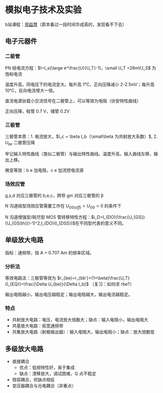 # 模拟电子技术及实验
b站课程：[郑益慧](https://www.bilibili.com/video/BV1Gt411b7Zq)（原本看过一段时间华成英的，发现看不下去）
## 电子元器件
### 二极管
PN 结电流方程：<span v-pre>$I=I_s(\large e^\frac{U}{U_T}-1)，\small U_T =26mV,I_S$</span> 为饱和电流

温度升高，同电压下的电流变大。每升高 1℃，正向压降减小 2-2.5mV；每升高 10℃，反向电流增大一倍。

直流电源驮载小交流信号在二极管上，可以等效为电阻（伏安特性曲线）

正向压降，硅管 0.7 V，锗管 0.2V
### 三极管
三极管本质：1. 电流放大，<span v-pre>$I_c = \beta I_b（\small\beta 为共射放大系数）$</span>, 2. <span v-pre>$U_{be}$</span> 二极管压降

牢记输入特性曲线（类似二极管）与输出特性曲线。温度升高，输入曲线左移，输出上移。

微变等效：b e 加电阻，c e 加流控电流源
### 场效应管
g,s,d 对应三极管的 b,e,c，跨导 gm 对应三极管的 β

N 沟道结型场效应管需要工作在 <span v-pre>$U_{GS(off)}<U_{GS}<0$</span> 的条件下

N 沟道增强型/耗尽型 MOS 管转移特性方程：<span v-pre>$i_D=I_{DO}(\frac{U_{GS}}{U_{GS(th)}}-1)^2,I_{DO}(I_{DSS})$</span>在不同型代表的意义不同。

## 单级放大电路
指标：通频带，指 A > 0.707 Am 的频率区域。
### 分析法
等效电路法：三极管等效为 <span v-pre>$r_{be}=r_{bb'}+(1+\beta)\frac{U_T}{I_{EQ}}=\frac{\Delta U_{be}}{\Delta I_b}$</span> （复习：如何求 rbe?）

输出电阻越小，输出电压越稳定；输出电阻越大，输出电流越稳定。
### 特点
* 共射放大电路：电压，电流放大倍数大；缺点：输入电阻小，输出电阻大
* 共基放大电路：拓宽通频带
* 共集放大电路（射极输出器）：输入电阻大，输出电阻小；缺点：放大倍数低
## 多级放大电路
* 直接耦合
    * 优点：低频特性好，易于集成
    * 缺点：漂移放大，调试困难，Q 点不稳定
* 阻容耦合，优缺点相反
* 变压器耦合与光电耦合（非重点）